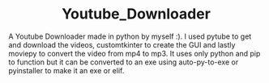 <h1 align="center">Youtube_Downloader</h1>

<p> A Youtube Downloader made in python by myself :). I used pytube to get and download the videos, customtkinter to create the GUI and lastly moviepy to convert the video from mp4 to mp3. It uses only python and pip to function but it can be converted to an exe using auto-py-to-exe or pyinstaller to make it an exe or elif.</p> 

